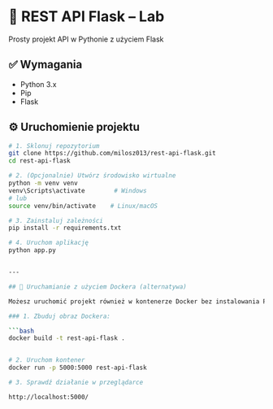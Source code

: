 # 🚀 REST API Flask – Lab

Prosty projekt API w Pythonie z użyciem Flask

## ✅ Wymagania

- Python 3.x
- Pip
- Flask

## ⚙️ Uruchomienie projektu

```bash
# 1. Sklonuj repozytorium
git clone https://github.com/milosz013/rest-api-flask.git
cd rest-api-flask

# 2. (Opcjonalnie) Utwórz środowisko wirtualne
python -m venv venv
venv\Scripts\activate        # Windows
# lub
source venv/bin/activate    # Linux/macOS

# 3. Zainstaluj zależności
pip install -r requirements.txt

# 4. Uruchom aplikację
python app.py


---

## 🐳 Uruchamianie z użyciem Dockera (alternatywa)

Możesz uruchomić projekt również w kontenerze Docker bez instalowania Pythona lokalnie.

### 1. Zbuduj obraz Dockera:

```bash
docker build -t rest-api-flask .


# 2. Uruchom kontener
docker run -p 5000:5000 rest-api-flask

# 3. Sprawdź działanie w przeglądarce

http://localhost:5000/

